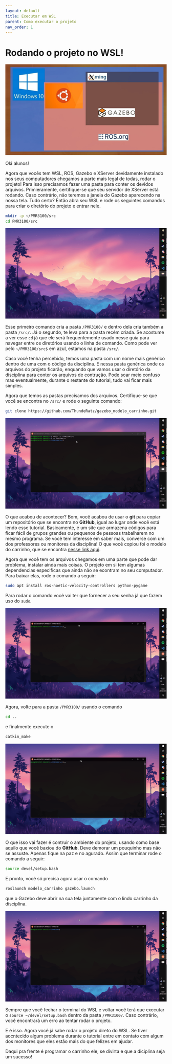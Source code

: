 ```yaml
---
layout: default
title: Executar em WSL
parent: Como executar o projeto
nav_order: 1
---
```


# Rodando o projeto no WSL!
![WSL + ROS Diagram](../assets/img/Run_WSL/Cover.jpg)

Olá alunos!

Agora que vocês tem WSL, ROS, Gazebo e XServer devidamente instalado nos seus computadores chegamos a parte mais legal de todas, rodar o projeto! Para isso precisamos fazer uma pasta para conter os devidos arquivos. Primieramente, certifique-se que seu servidor de XServer está rodando. Caso contrário, não teremos a janela do Gazebo aparecendo na nossa tela. Tudo certo? Então abra seu WSL e rode os seguintes comandos para criar o diretório do projeto e entrar nele.

```bash
mkdir -p ~/PMR3100/src
cd PMR3100/src
```

![Creating directory](../assets/gif/Run_WSL/Creating_directory.gif)




Esse primeiro comando cria a pasta ```/PMR3100/``` e dentro dela cria também a pasta ```/src/```. Já o segundo, te leva para a pasta recém criada. Se acostume a ver esse ```cd``` já que ele será frequentemente usado nesse guia para navegar entre os diretórios usando o linha de comando. Como pode ver pelo ```~/PMR3100/src$``` em azul, estamos na pasta ```/src/```.

Caso você tenha percebido, temos uma pasta com um nome mais genérico dentro de uma com o código da disciplina. É nessa pasta genérica onde os arquivos do projeto ficarão, enquando que vamos usar o diretório da disciplina para conter os arquivos de contrução. Pode soar meio confuso mas eventualmente, durante o restante do tutorial, tudo vai ficar mais simples. 

Agora que temos as pastas precisamos dos arquivos. Certifique-se que você se encontra no ```/src/``` e rode o seguinte comando:

```bash
git clone https://github.com/ThundeRatz/gazebo_modelo_carrinho.git
```

![Cloning project files](../assets/gif/Run_WSL/Cloning_Files.gif)






O que acabou de acontecer? Bom, você acabou de usar o **git** para copiar um repositório que se encontra no **GitHub**, igual ao lugar onde você está lendo esse tutorial. Basicamente, é um site que armazena códigos para ficar fácil de grupos grandes ou pequenos de pessoas trabalharem no mesmo programa. Se você tem interesse em saber mais, converse com um dos professores ou monitores da disciplina! O que você copiou foi o modelo do carrinho, que se encontra [nesse link aqui](https://github.com/ThundeRatz/gazebo_modelo_carrinho.git).

Agora que você tem os arquivos chegamos em uma parte que pode dar problema, instalar ainda mais coisas. O projeto em si tem algumas dependencias especificas que ainda não se econtram no seu computador. Para baixar elas, rode o comando a seguir:

```bash
sudo apt install ros-noetic-velocity-controllers python-pygame
```

Para rodar o comando você vai ter que fornecer a seu senha já que fazem uso do ```sudo```. 

![Installing Dependencies](../assets/gif/Run_WSL/Installing_Dependencies.gif)






Agora, volte para a pasta ```/PMR3100/``` usando o comando
```bash
cd ..
```
e finalmente execute o
```bash
catkin_make
```


![Running catkin_make](../assets/gif/Run_WSL/Running_catkin_make.gif)





O que isso vai fazer é contruir o ambiente do projeto, usando como base aquilo que você baxiou do **GitHub**. Deve demorar um pouquinho mas não se assuste. Apenas fique na paz e no agurado. Assim que terminar rode o comando a seguir:


```bash
source devel/setup.bash
```

E pronto, você só precisa agora usar o comando

```bash
roslaunch modelo_carrinho gazebo.launch
```

que o Gazebo deve abrir na sua tela juntamente com o lindo carrinho da disciplina.

![Running setup.bash and Gazebo](../assets/gif/Run_WSL/Running_Gazebo.gif)





Sempre que você fechar o terminal do WSL e voltar você terá que executar o ```source ~/devel/setup.bash``` dentro da pasta ```/PMR3100/```. Caso contrário, você encontrará um erro ao tentar rodar o projeto.

E é isso. Agora você já sabe rodar o projeto direto do WSL. Se tiver aocntecido algum problema durante o tutorial entre em contato com algum dos monitores que eles estão mais do que felizes em ajudar.

Daqui pra frente é programar o carrinho ele, se divirta e que a diciplina seja um sucesso!
